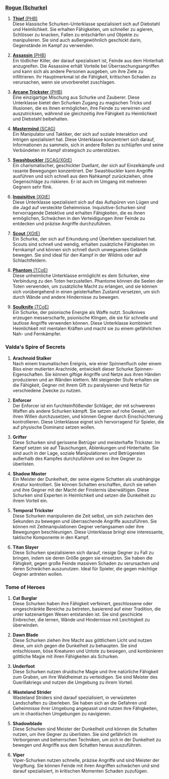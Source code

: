 
### [**Rogue (Schurke)**](https://dnd5e.wikidot.com/rogue)  

1. [**Thief** (PHB)](https://dnd5e.wikidot.com/rogue:thief)  
   Diese klassische Schurken-Unterklasse spezialisiert sich auf Diebstahl und Heimlichkeit. Sie erhalten Fähigkeiten, um schneller zu agieren, Schlösser zu knacken, Fallen zu entschärfen und Objekte zu manipulieren. Sie sind auch außergewöhnlich geschickt darin, Gegenstände im Kampf zu verwenden.
      
2. [**Assassin** (PHB)](https://dnd5e.wikidot.com/rogue:assassin)  
   Ein tödlicher Killer, der darauf spezialisiert ist, Feinde aus dem Hinterhalt anzugreifen. Die Assassine erhält Vorteile bei Überraschungsangriffen und kann sich als andere Personen ausgeben, um ihre Ziele zu infiltrieren. Ihr Hauptmerkmal ist die Fähigkeit, kritischen Schaden zu verursachen, wenn sie unvorbereitet zuschlagen.
      
3. [**Arcane Trickster** (PHB)](https://dnd5e.wikidot.com/rogue:arcane-trickster)  
   Eine einzigartige Mischung aus Schurke und Zauberer. Diese Unterklasse bietet den Schurken Zugang zu magischen Tricks und Illusionen, die es ihnen ermöglichen, ihre Feinde zu verwirren und auszutricksen, während sie gleichzeitig ihre Fähigkeit zu Heimlichkeit und Diebstahl beibehalten.
      
4. [**Mastermind** (SCAG)](https://dnd5e.wikidot.com/rogue:mastermind)  
   Ein Manipulator und Taktiker, der sich auf soziale Interaktion und Intrigen spezialisiert hat. Diese Unterklasse konzentriert sich darauf, Informationen zu sammeln, sich in andere Rollen zu schlüpfen und seine Verbündeten im Kampf strategisch zu unterstützen.
      
5. [**Swashbuckler** (SCAG/XGtE)](https://dnd5e.wikidot.com/rogue:swashbuckler)  
   Ein charismatischer, geschickter Duellant, der sich auf Einzelkämpfe und rasante Bewegungen konzentriert. Der Swashbuckler kann Angriffe ausführen und sich schnell aus dem Nahkampf zurückziehen, ohne Gegenschläge zu riskieren. Er ist auch im Umgang mit mehreren Gegnern sehr flink.
      
6. [**Inquisitive** (XGtE)](https://dnd5e.wikidot.com/rogue:inquisitive)  
   Diese Unterklasse spezialisiert sich auf das Aufspüren von Lügen und die Jagd auf versteckte Geheimnisse. Inquisitive-Schurken sind hervorragende Detektive und erhalten Fähigkeiten, die es ihnen ermöglichen, Schwächen in den Verteidigungen ihrer Feinde zu entdecken und präzise Angriffe durchzuführen.
      
7. [**Scout** (XGtE)](https://dnd5e.wikidot.com/rogue:scout)  
   Ein Schurke, der sich auf Erkundung und Überleben spezialisiert hat. Scouts sind schnell und wendig, erhalten zusätzliche Fähigkeiten im Fernkampf und können sich schnell durch unwegsames Gelände bewegen. Sie sind ideal für den Kampf in der Wildnis oder auf Schlachtfeldern.
      
8. [**Phantom** (TCoE)](https://dnd5e.wikidot.com/rogue:phantom)  
   Diese unheimliche Unterklasse ermöglicht es dem Schurken, eine Verbindung zu den Toten herzustellen. Phantome können die Seelen der Toten verwenden, um zusätzliche Macht zu erlangen, und sie können sich vorübergehend in einen geisterhaften Zustand versetzen, um sich durch Wände und andere Hindernisse zu bewegen.
      
9. [**Soulknife** (TCoE)](https://dnd5e.wikidot.com/rogue:soulknife)  
   Ein Schurke, der psionische Energie als Waffe nutzt. Soulknives erzeugen messerscharfe, psionische Klingen, die sie für schnelle und lautlose Angriffe verwenden können. Diese Unterklasse kombiniert Heimlichkeit mit mentalen Kräften und macht sie zu einem gefährlichen Nah- und Fernkämpfer.
      


### **Valda's Spire of Secrets**

1. **Arachnoid Stalker**  
    Nach einem traumatischen Ereignis, wie einer Spinnenfluch oder einem Biss einer mutierten Arachnide, entwickelt dieser Schurke Spinnen-Eigenschaften. Sie können giftige Angriffe und Netze aus ihren Händen produzieren und an Wänden klettern. Mit steigender Stufe erhalten sie die Fähigkeit, Gegner mit ihrem Gift zu paralysieren und Netze für verschiedene Zwecke zu nutzen.
      
2. **Enforcer**  
    Der Enforcer ist ein furchteinflößender Schläger, der mit schwereren Waffen als andere Schurken kämpft. Sie setzen auf rohe Gewalt, um ihren Willen durchzusetzen, und können Gegner durch Einschüchterung kontrollieren. Diese Unterklasse eignet sich hervorragend für Spieler, die auf physische Dominanz setzen wollen.
      
3. **Grifter**  
    Diese Schurken sind gerissene Betrüger und meisterhafte Trickster. Im Kampf setzen sie auf Täuschungen, Ablenkungen und Hinterhalte. Sie sind auch in der Lage, soziale Manipulationen und Betrügereien außerhalb des Kampfes durchzuführen und so ihre Gegner zu überlisten.
      
4. **Shadow Master**  
    Ein Meister der Dunkelheit, der seine eigene Schatten als unabhängige Kreatur kontrolliert. Sie können Schatten erschaffen, durch sie sehen und ihre Gegner mit der Macht der Finsternis überwältigen. Diese Schurken sind Experten in Heimlichkeit und setzen die Dunkelheit zu ihrem Vorteil ein.
      
5. **Temporal Trickster**  
    Diese Schurken manipulieren die Zeit selbst, um sich zwischen den Sekunden zu bewegen und überraschende Angriffe auszuführen. Sie können mit Zeitmanipulationen Gegner verlangsamen oder ihre Bewegungen beschleunigen. Diese Unterklasse bringt eine interessante, taktische Komponente in den Kampf.
      
6. **Titan Slayer**  
    Diese Schurken spezialisieren sich darauf, riesige Gegner zu Fall zu bringen, indem sie deren Größe gegen sie einsetzen. Sie haben die Fähigkeit, gegen große Feinde massiven Schaden zu verursachen und deren Schwächen auszunutzen. Ideal für Spieler, die gegen mächtige Gegner antreten wollen.


### **Tome of Heroes**

1. **Cat Burglar**  
    Diese Schurken haben ihre Fähigkeit verfeinert, geschlossene oder eingeschränkte Bereiche zu betreten, basierend auf einer Tradition, die unter katzenartigen Wesen entstanden ist. Sie sind geschickte Einbrecher, die lernen, Wände und Hindernisse mit Leichtigkeit zu überwinden.
      
    
2. **Dawn Blade**  
    Diese Schurken ziehen ihre Macht aus göttlichem Licht und nutzen diese, um sich gegen die Dunkelheit zu behaupten. Sie sind entschlossen, böse Kreaturen und Untote zu besiegen, und kombinieren göttliche Magie mit ihren Fähigkeiten als Schurken.
      
    
3. **Underfoot**  
    Diese Schurken nutzen druidische Magie und ihre natürliche Fähigkeit zum Graben, um ihre Waldheimat zu verteidigen. Sie sind Meister des Guerillakriegs und nutzen die Umgebung zu ihrem Vorteil.
      
    
4. **Wasteland Strider**  
    Wasteland Striders sind darauf spezialisiert, in verwüsteten Landschaften zu überleben. Sie haben sich an die Gefahren und Geheimnisse ihrer Umgebung angepasst und nutzen ihre Fähigkeiten, um in chaotischen Umgebungen zu navigieren.
      
    
5. **Shadowblade**  
    Diese Schurken sind Meister der Dunkelheit und können die Schatten nutzen, um ihre Gegner zu überlisten. Sie sind gefährlich im Verborgenen und beherrschen Techniken, um sich in der Dunkelheit zu bewegen und Angriffe aus dem Schatten heraus auszuführen.
      
    
6. **Viper**  
    Viper-Schurken nutzen schnelle, präzise Angriffe und sind Meister der Vergiftung. Sie können Feinde mit ihren Angriffen schwächen und sind darauf spezialisiert, in kritischen Momenten Schaden zuzufügen.